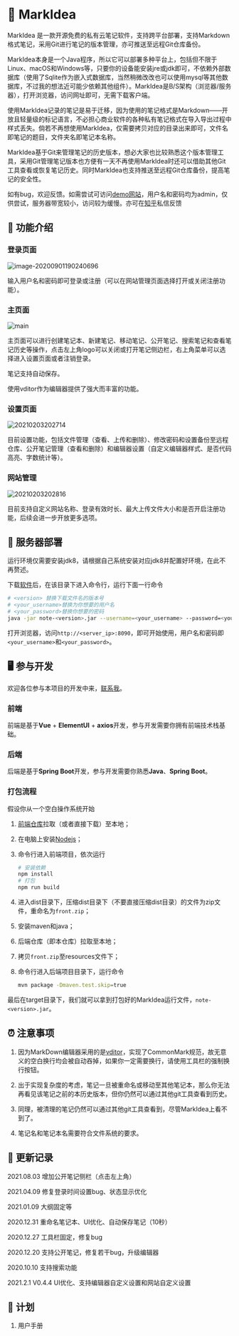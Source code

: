 # 📕 MarkIdea

MarkIdea 是一款开源免费的私有云笔记软件，支持跨平台部署，支持Markdown格式笔记，采用Git进行笔记的版本管理，亦可推送至远程Git仓库备份。

MarkIdea本身是一个Java程序，所以它可以部署多种平台上，包括但不限于Linux、macOS和Windows等，只要你的设备能安装jre或jdk即可，不依赖外部数据库（使用了Sqlite作为嵌入式数据库，当然稍微改改也可以使用mysql等其他数据库，不过我的想法近可能少依赖其他组件）。MarkIdea是B/S架构（浏览器/服务器），打开浏览器，访问网址即可，无需下载客户端。

使用MarkIdea记录的笔记是易于迁移，因为使用的笔记格式是Markdown——开放且轻量级的标记语言，不必担心商业软件的各种私有笔记格式在导入导出过程中样式丢失。倘若不再想使用MarkIdea，仅需要拷贝对应的目录出来即可，文件名即笔记的题目，文件夹名即笔记本名称。

MarkIdea基于Git来管理笔记的历史版本，想必大家也比较熟悉这个版本管理工具，采用Git管理笔记版本也方便有一天不再使用MarkIdea时还可以借助其他Git工具查看或恢复笔记历史。同时MarkIdea也支持推送至远程Git仓库备份，提高笔记的安全性。

如有bug，欢迎反馈。如需尝试可访问[demo网站](http://sanshicloud.cn:8090)，用户名和密码均为admin，仅供尝试，服务器带宽较小，访问较为缓慢。亦可在[知乎](https://www.zhihu.com/people/hansanshi)私信反馈

## 📮 功能介绍

### 登录页面

![image-20200901190240696](https://gitee.com/hansanshi/image/raw/master/image-20200901190240696.png)

输入用户名和密码即可登录或注册（可以在网站管理页面选择打开或关闭注册功能）。

### 主页面

![main](https://gitee.com/hansanshi/image/raw/master/20210203202244.png)

主页面可以进行创建笔记本、新建笔记、移动笔记、公开笔记、搜索笔记和查看笔记历史等操作，点击左上角logo可以关闭或打开笔记侧边栏，右上角菜单可以选择进入设置页面或者注销登录。

笔记支持自动保存。

使用vditor作为编辑器提供了强大而丰富的功能。

### 设置页面

![20210203202714](https://gitee.com/hansanshi/image/raw/master/20210203202714.png)

目前设置功能，包括文件管理（查看、上传和删除）、修改密码和设置备份至远程仓库、公开笔记管理（查看和删除）和编辑器设置（自定义编辑器样式、是否代码高亮、字数统计等）。

### 网站管理

![20210203202816](https://gitee.com/hansanshi/image/raw/master/20210203202816.png)

目前支持自定义网站名称、登录有效时长、最大上传文件大小和是否开启注册功能，后续会进一步开放更多选项。


## 🔩 服务器部署

运行环境仅需要安装jdk8，请根据自己系统安装对应jdk8并配置好环境，在此不再赘述。

下载[软件](https://github.com/Hansanshi/mark-idea/releases)后，在该目录下进入命令行，运行下面一行命令

```bash
# <version> 替换下载文件名的版本号
# <your_username>替换为你想要的用户名
# <your_password>替换你想要的密码
java -jar note-<version>.jar --username=<your_username> --password=<your_password> 
```

打开浏览器，访问`http://<server_ip>:8090`，即可开始使用，用户名和密码即`<your_username>`和`<your_password>`。

## 🖥️ 参与开发

欢迎各位参与本项目的开发中来，[联系我](https://www.zhihu.com/people/hansanshi)。

###  前端

前端是基于**Vue** + **ElementUI** + **axios**开发，参与开发需要你拥有前端技术栈基础。

### 后端

后端是基于**Spring Boot**开发，参与开发需要你熟悉**Java**、**Spring Boot**。

### 打包流程

假设你从一个空白操作系统开始

1. [前端仓库](https://github.com/Hansanshi/mark-idea-front)拉取（或者直接下载）至本地；

2. 在电脑上安装[Nodejs](https://nodejs.org)；

3. 命令行进入前端项目，依次运行

   ```bash
   # 安装依赖
   npm install
   # 打包
   npm run build
   ```

4. 进入dist目录下，压缩dist目录下（不要直接压缩dist目录）的文件为zip文件，重命名为`front.zip`；

5. 安装maven和java；

6. 后端仓库（即本仓库）拉取至本地；

7. 拷贝`front.zip`至resources文件下；

8. 命令行进入后端项目目录下，运行命令

   ```bash
   mvn package -Dmaven.test.skip=true
   ```

最后在target目录下，我们就可以拿到打包好的MarkIdea运行文件，`note-<version>.jar`。

## ⏰ 注意事项

1. 因为MarkDown编辑器采用的是[vditor](https://hacpai.com/article/1549638745630)，实现了CommonMark规范，故无意义的空白换行均会被自动吞掉，如果你一定需要换行，请使用工具栏的强制换行按钮。

2. 出于实现复杂度的考虑，笔记一旦被重命名或移动至其他笔记本，那么你无法再看见该笔记之前的本历史版本，但你仍然可以通过其他git工具查看到历史。

3. 同理，被清理的笔记仍然可以通过其他git工具查看到，尽管MarkIdea上看不到了。

4. 笔记名和笔记本名需要符合文件系统的要求。

## 🍉 更新记录

2021.08.03 增加公开笔记侧栏（点击左上角）

2021.04.09 修复登录时间设置bug、状态显示优化

2021.01.09 大纲固定等

2020.12.31 重命名笔记本、UI优化、自动保存笔记（10秒）

2020.12.27 工具栏固定，修复bug

2020.12.20 支持公开笔记，修复若干bug，升级编辑器

2020.10.10 支持搜索功能

2021.2.1 V0.4.4 UI优化、支持编辑器自定义设置和网站自定义设置

## 🤖 计划

1. 用户手册




